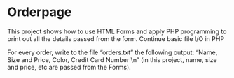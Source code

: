 # Orderpage
This project shows how to use HTML Forms and apply PHP programming to print out all the details passed from the form. 
Continue basic file I/O in PHP


For every order, write to the file “orders.txt” the following output: 
“Name, Size and Price, Color, Credit Card Number \n” (in this project, name, size and price, etc are passed from the Forms). 


